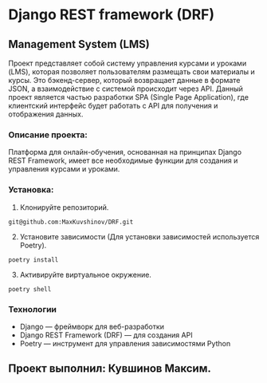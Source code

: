 # Django REST framework (DRF)

## Management System (LMS)
Проект представляет собой систему управления курсами и уроками (LMS), которая позволяет пользователям размещать свои материалы и курсы. 
Это бэкенд-сервер, который возвращает данные в формате JSON, а взаимодействие с системой происходит через API. 
Данный проект является частью разработки SPA (Single Page Application), где клиентский интерфейс будет работать с API для получения и отображения данных.
### Описание проекта:
Платформа для онлайн-обучения, основанная на принципах Django REST Framework, имеет все необходимые функции для создания и управления курсами и уроками.

### Установка:
1. Клонируйте репозиторий.

 `git@github.com:MaxKuvshinov/DRF.git`

2. Установите зависимости (Для установки зависимостей используется Poetry).

 `poetry install`

3. Активируйте виртуальное окружение.

 `poetry shell`

### Технологии
- Django — фреймворк для веб-разработки
- Django REST Framework (DRF) — для создания API
- Poetry — инструмент для управления зависимостями Python

## Проект выполнил: Кувшинов Максим.
